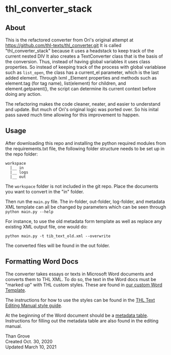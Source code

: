 # thl_converter_stack

## About
This is the refactored converter from Ori's original attempt at https://github.com/thl-texts/thl_converter.git
It is called "thl_converter_stack" because it uses a headstack to keep track of the current nested DIV
It also creates a TextConverter class that is the basis of the conversion. Thus, instead of having global
variables it uses class properties. So instead of keeping track of the process with global variablase such as 
`list_open`, the class has a current_el parameter, which is the last added element. Through lxml _Element properties
and methods such as element.tag (for tag name), list(element) for children, and element.getparent(), the script can 
determine its current context before doing any action.

The refactoring makes the code cleaner, neater, and easier to understand and update. But much of Ori's original logic
was ported over. So his inital pass saved much time allowing for this improvement to happen.

## Usage
After downloading this repo and installing the python required modules from the requirements.txt file, 
the following folder structure needs to be set up in the repo folder:

    workspace
      |__ in
      |__ logs
      |__ out

The `workspace` folder is not included in the git repo. 
Place the documents you want to convert in the "in" folder.

Then run the `main.py` file. The in-folder, out-folder, log-folder, and metadata XML template can all be changed by 
parameters which can be seen through `python main.py --help`

For instance, to use the old metadata form template as well as replace any existing XML output file, one would do:

`python main.py -t tib_text_old.xml --overwrite`

The converted files will be found in the out folder.

## Formatting Word Docs 
The converter takes essays or texts in Microsoft Word documents and converts them to THL XML. To do so,
the text in the Word docs must be "marked up" with THL custom styles. These are found in 
[our custom Word Template](https://drive.google.com/file/d/1RN71aJESmmQq4cQaZIVd_I8hzqJaZahx/view?usp=sharing). 

The
instructions for how to use the styles can be found in the 
[THL Text Editing Manual style guide](https://docs.google.com/document/d/1BJEwSXzXwwqgY9xPbNor-RmsZHpmVqjOb6JMwTiPVUY/edit). 


At the beginning of the Word document should be a 
[metadata table](https://drive.google.com/file/d/16pzm1cxMgGZTccU9-kY72hSKC2ihTZQd/view?usp=sharing). 
Instructions for filling out the metadata table are also found in the editing manual.


Than Grove  
Created Oct. 30, 2020  
Updated March 10, 2021

